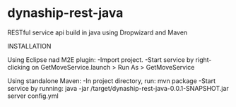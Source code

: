 dynaship-rest-java
==================

RESTful service api build in java using Dropwizard and Maven

INSTALLATION

Using Eclipse nad M2E plugin:
-Import project.
-Start service by right-clicking on GetMoveService.launch > Run As > GetMoveService

Using standalone Maven:
-In project directory, run: mvn package
-Start service by running: java -jar /target/dynaship-rest-java-0.0.1-SNAPSHOT.jar server config.yml
